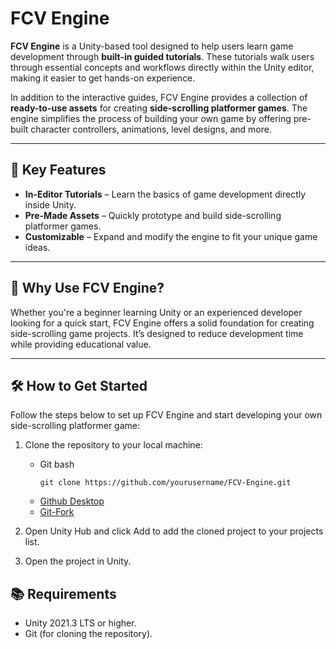 # FCV Engine

**FCV Engine** is a Unity-based tool designed to help users learn game development through **built-in guided tutorials**. These tutorials walk users through essential concepts and workflows directly within the Unity editor, making it easier to get hands-on experience.

In addition to the interactive guides, FCV Engine provides a collection of **ready-to-use assets** for creating **side-scrolling platformer games**. The engine simplifies the process of building your own game by offering pre-built character controllers, animations, level designs, and more.

---

## 🚀 Key Features
- **In-Editor Tutorials** – Learn the basics of game development directly inside Unity.
- **Pre-Made Assets** – Quickly prototype and build side-scrolling platformer games.
- **Customizable** – Expand and modify the engine to fit your unique game ideas.

---

## 🤔 Why Use FCV Engine?
Whether you're a beginner learning Unity or an experienced developer looking for a quick start, FCV Engine offers a solid foundation for creating side-scrolling game projects. It’s designed to reduce development time while providing educational value.

---

## 🛠 How to Get Started
Follow the steps below to set up FCV Engine and start developing your own side-scrolling platformer game:

1. Clone the repository to your local machine:
    
    - Git bash
       ```console
       git clone https://github.com/yourusername/FCV-Engine.git
       ```
    - [Github Desktop](https://github.com/apps/desktop)
    - [Git-Fork](https://git-fork.com/)
3. Open Unity Hub and click Add to add the cloned project to your projects list.
4. Open the project in Unity.

## 📚 Requirements
- Unity 2021.3 LTS or higher.
- Git (for cloning the repository).
